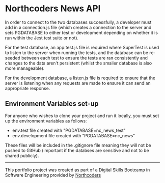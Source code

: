 # Northcoders News API

In order to connect to the two databases successfully, a developer must add in a connection.js file (which creates a connection to the server and sets PGDATABASE to either test or development depending on whether it is run within the Jest test suite or not).

For the test database, an app.test.js file is required where SuperTest is used to listen to the server when running the tests, and the database can be re-seeded between each test to ensure the tests are ran consistently and changes to the data aren't persistent (whilst the smaller database is also more manageable).

For the development database, a listen.js file is required to ensure that the server is listening when any requests are made to ensure it can send an appropriate response.

## Environment Variables set-up

For anyone who wishes to clone your project and run it locally, you must set up the environment variables as follows:

-   env.test file created with "PGDATABASE=nc_news_test"
-   env.development file created with "PGDATABASE=nc_news"

These files will be included in the .gitignore file meaning they will not be pushed to GitHub (important if the databses are sensitive and not to be shared publicly).

---

This portfolio project was created as part of a Digital Skills Bootcamp in Software Engineering provided by [Northcoders](https://northcoders.com/)
